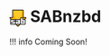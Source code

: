# <img src="../../img/modules/sabnzbd.png" style="width:30px; height:30px; vertical-align:middle;"/> SABnzbd

!!! info
	Coming Soon!
